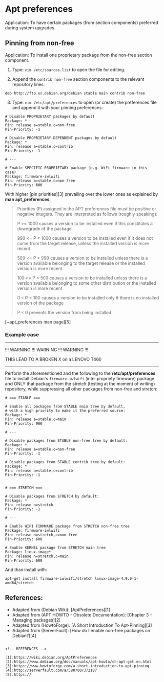 # Apt preferences

Application: To have certain packages (from section components) preferred during system upgrades.


## Pinning from non-free

Application: To install one proprietary package from the non-free section component.

1. Type: `vim /etc/sources.list` to open the file for editing.

2. Append the `contrib non-free` section components to the relevant repository lines:

  ```shell
  deb http://ftp.us.debian.org/debian stable main contrib non-free
  ```

3. Type: `vim /etc/apt/preferences` to open (or create) the preferences file and append it with your pinning preferences:

  ```shell
  # Disable PROPRIETARY packages by default
  Package: *
  Pin: release a=stable,c=non-free
  Pin-Priority: -1

  # Disable PROPRIETARY-DEPENDENT packages by default
  Package: *
  Pin: release a=stable,c=contrib
  Pin-Priority: -1

  # ---

  # Enable SPECIFIC PROPRIETARY package (e.g. WiFi firmware in this case)
  Package: firmware-iwlwifi
  Pin: release a=stable,c=non-free
  Pin-Priority: 600
  ```

  With higher [pin priorities][3] prevailing over the lower ones as explained by **man apt_preferences**:

  > Priorities (P) assigned in the APT preferences file must be positive or negative integers. They are interpreted as follows (roughly speaking):
  >
  >  P >= 1000
  >     causes a version to be installed even if this constitutes a downgrade of the package
  >
  > 990 <= P < 1000
  >     causes a version to be installed even if it does not come from the target release, unless the installed version is more recent
  >
  > 500 <= P < 990
  >     causes a version to be installed unless there is a version available belonging to the target release or the installed version is more recent
  >
  > 100 <= P < 500
  >     causes a version to be installed unless there is a version available belonging to some other distribution or the installed version is more recent
  >
  > 0 < P < 100
  >     causes a version to be installed only if there is no installed version of the package
  >
  > P < 0
  >     prevents the version from being installed

[~apt_preferences man page][5]

### Example case

-----

!!! WARNING !!! WARNING !!! WARNING !!!

THIS LEAD TO A BROKEN X on a LENOVO T460

-----

Perform the aforementioned and the following to the **/etc/apt/preferences** file to install Debian's `firmware-iwlwifi` (intel propriety firmware) package and ONLY that package from the stretch (testing at the moment of writing) repository, while suppressing all other packages from non-free and stretch:

```shell
# === STABLE ===

# Enable all packages from STABLE main tree by default,
# with a high priority to make it the preferred source:
Package: *
Pin: release a=stable,c=main
Pin-Priority: 900

# ---

# Disable packages from STABLE non-free tree by default:
Package: *
Pin: release a=stable,c=non-free
Pin-Priority: -1

# Disable packages from STABLE contrib tree by default:
Package: *
Pin: release a=stable,c=contrib
Pin-Priority: -1


# === STRETCH ===

# Disable packages from STRETCH by default:
Package: *
Pin: release n=stretch
Pin-Priority: -1

# ---

# Enable WIFI FIRMWARE package from STRETCH non-free tree
Package: firmware-iwlwifi
Pin: release n=stretch,c=non-free
Pin-Priority: 600

# Enable KERNEL package from STRETCH main tree
Package: linux-image*
Pin: release n=stretch,c=main
Pin-Priority: 600
```

And than install with:
```
apt-get install firmware-iwlwifi/stretch linux-image-4.9.0-1-amd64/stretch
```

## References:

- Adapted from (Debian Wiki): [AptPreferences][1]
- Adapted from (APT HOWTO - Obsolete Documentation): [Chapter 3 - Managing packages][2]
- Adapted from (HowtoForge): [A Short Introduction To Apt-Pinning][3]
- Adapted from (ServerFault): [How do I enable non-free packages on Debian?][4]
```

<!-- REFERENCES -->

[1]:https://wiki.debian.org/AptPreferences
[2]:https://www.debian.org/doc/manuals/apt-howto/ch-apt-get.en.html
[3]:https://www.howtoforge.com/a-short-introduction-to-apt-pinning
[4]:http://serverfault.com/a/580700/372187
[5]:https://
